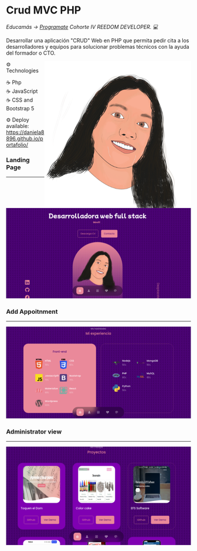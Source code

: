 <h1>Crud MVC PHP</h1>


<p><em> Educamás -> <a href="https://educamas.com.co/">Programate</a> Cohorte IV REEDOM DEVELOPER. 💻 </br>
</em></p>

Desarrollar una aplicación "CRUD" Web en PHP que permita pedir cita a los desarrolladores y equipos para solucionar problemas técnicos con la ayuda del formador o CTO.

<img src="./src/assets/ILUSTRACION.svg" min-width="400px" max-width="400px" width="400px" align="right" alt="Computador">


⚙️ Technologies

☕️  Php
<br>
☕️  JavaScript
<br>
☕️  CSS and Bootstrap 5

⚙️ Deploy available: https://daniela8896.github.io/portafolio/


<h3>Landing Page</h3>
<hr>
<img src="./src/assets/img1.png">

<h3>Add Appoitnment</h3>
<hr>
<img src="./src/assets/img2.png" >

<h3>Administrator view</h3>
<hr>
<img src="./src/assets/img3.png">